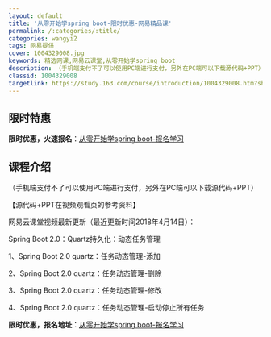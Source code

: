 ```yaml
---
layout: default
title: '从零开始学spring boot-限时优惠-网易精品课'
permalink: /:categories/:title/
categories: wangyi2
tags: 网易提供
cover: 1004329008.jpg
keywords: 精选网课,网易云课堂,从零开始学spring boot
description: （手机端支付不了可以使用PC端进行支付，另外在PC端可以下载源代码+PPT）【源代码+PPT在视频观看页的参考资料】网易
classid: 1004329008
targetlink: https://study.163.com/course/introduction/1004329008.htm?share=1&shareId=1025206652&utm_campaign=share&utm_medium=iphoneShare&utm_source=&utm_u=1025206652
---
```


## 限时特惠

**限时优惠，火速报名**：[从零开始学spring boot-报名学习](https://study.163.com/course/introduction/1004329008.htm?share=1&shareId=1025206652&utm_campaign=share&utm_medium=iphoneShare&utm_source=&utm_u=1025206652)

## 课程介绍

（手机端支付不了可以使用PC端进行支付，另外在PC端可以下载源代码+PPT）



【源代码+PPT在视频观看页的参考资料】



网易云课堂视频最新更新（最近更新时间2018年4月14日）：

Spring Boot 2.0：Quartz持久化：动态任务管理

1、Spring Boot 2.0 quartz：任务动态管理-添加

2、Spring Boot 2.0 quartz：任务动态管理-删除

3、Spring Boot 2.0 quartz：任务动态管理-修改

4、Spring Boot 2.0 quartz：任务动态管理-启动停止所有任务

**限时优惠，报名地址**：[从零开始学spring boot-报名学习](https://study.163.com/course/introduction/1004329008.htm?share=1&shareId=1025206652&utm_campaign=share&utm_medium=iphoneShare&utm_source=&utm_u=1025206652)

